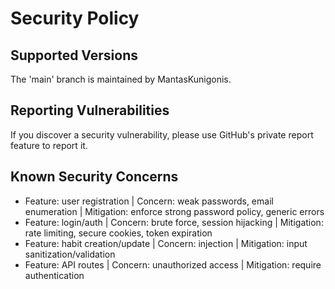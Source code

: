# Security Policy

## Supported Versions
The 'main' branch is maintained by MantasKunigonis.

## Reporting Vulnerabilities
If you discover a security vulnerability, please use GitHub's private report feature to report it.

## Known Security Concerns
- Feature: user registration | Concern: weak passwords, email enumeration | Mitigation: enforce strong password policy, generic errors
- Feature: login/auth | Concern: brute force, session hijacking | Mitigation: rate limiting, secure cookies, token expiration
- Feature: habit creation/update | Concern: injection | Mitigation: input sanitization/validation
- Feature: API routes | Concern: unauthorized access | Mitigation: require authentication

